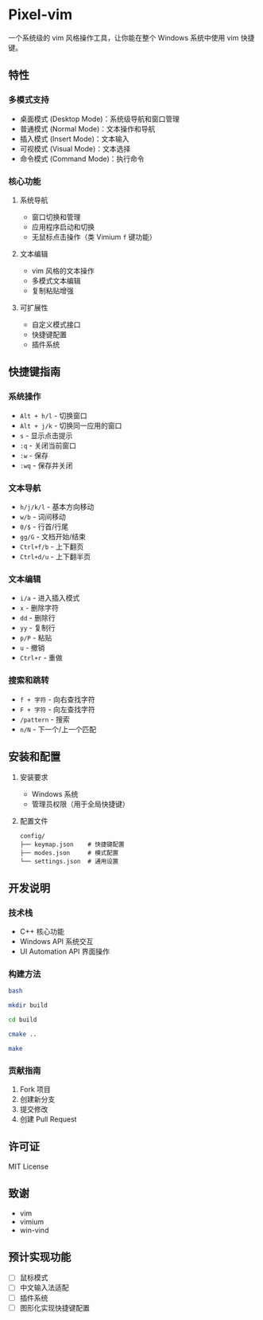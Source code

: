# Pixel-vim

一个系统级的 vim 风格操作工具，让你能在整个 Windows 系统中使用 vim 快捷键。

## 特性

### 多模式支持
- 桌面模式 (Desktop Mode)：系统级导航和窗口管理
- 普通模式 (Normal Mode)：文本操作和导航
- 插入模式 (Insert Mode)：文本输入
- 可视模式 (Visual Mode)：文本选择
- 命令模式 (Command Mode)：执行命令

### 核心功能
1. 系统导航
   - 窗口切换和管理
   - 应用程序启动和切换
   - 无鼠标点击操作（类 Vimium `f` 键功能）

2. 文本编辑
   - vim 风格的文本操作
   - 多模式文本编辑
   - 复制粘贴增强

3. 可扩展性
   - 自定义模式接口
   - 快捷键配置
   - 插件系统

## 快捷键指南

### 系统操作
- `Alt + h/l` - 切换窗口
- `Alt + j/k` - 切换同一应用的窗口
- `s` - 显示点击提示
- `:q` - 关闭当前窗口
- `:w` - 保存
- `:wq` - 保存并关闭

### 文本导航
- `h/j/k/l` - 基本方向移动
- `w/b` - 词间移动
- `0/$` - 行首/行尾
- `gg/G` - 文档开始/结束
- `Ctrl+f/b` - 上下翻页
- `Ctrl+d/u` - 上下翻半页

### 文本编辑
- `i/a` - 进入插入模式
- `x` - 删除字符
- `dd` - 删除行
- `yy` - 复制行
- `p/P` - 粘贴
- `u` - 撤销
- `Ctrl+r` - 重做

### 搜索和跳转
- `f + 字符` - 向右查找字符
- `F + 字符` - 向左查找字符
- `/pattern` - 搜索
- `n/N` - 下一个/上一个匹配

## 安装和配置

1. 安装要求
   - Windows 系统
   - 管理员权限（用于全局快捷键）

2. 配置文件
   ```
   config/
   ├── keymap.json    # 快捷键配置
   ├── modes.json     # 模式配置
   └── settings.json  # 通用设置
   ```

## 开发说明

### 技术栈
- C++ 核心功能
- Windows API 系统交互
- UI Automation API 界面操作

### 构建方法 

```bash
bash

mkdir build

cd build

cmake ..

make
```

### 贡献指南

1. Fork 项目
2. 创建新分支
3. 提交修改
4. 创建 Pull Request

## 许可证
MIT License

## 致谢

- vim
- vimium
- win-vind

## 预计实现功能
- [ ] 鼠标模式
- [ ] 中文输入法适配
- [ ] 插件系统
- [ ] 图形化实现快捷键配置